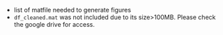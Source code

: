 - list of matfile needed to generate figures
- `df_cleaned.mat` was not included due to its size>100MB. Please check the google drive for access.
